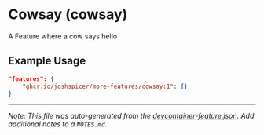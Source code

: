 
# Cowsay (cowsay)

A Feature where a cow says hello

## Example Usage

```json
"features": {
    "ghcr.io/joshspicer/more-features/cowsay:1": {}
}
```





---

_Note: This file was auto-generated from the [devcontainer-feature.json](https://github.com/joshspicer/more-features/blob/main/src/cowsay/devcontainer-feature.json).  Add additional notes to a `NOTES.md`._
